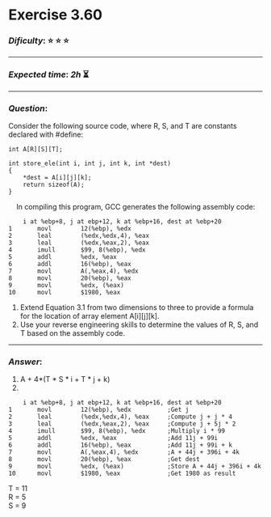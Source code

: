 Exercise 3.60
==============

### ***Dificulty***: :star: :star: :star:

---

### ***Expected time***: ***2h*** :hourglass_flowing_sand:

---

### ***Question***:
Consider the following source code, where R, S, and T are constants declared with #define:  

```
int A[R][S][T];

int store_ele(int i, int j, int k, int *dest)
{
	*dest = A[i][j][k];
	return sizeof(A);
}
```
 
&nbsp;&nbsp;&nbsp;&nbsp;In compiling this program, GCC generates the following assembly code:  

```
	i at %ebp+8, j at ebp+12, k at %ebp+16, dest at %ebp+20
1		movl		12(%ebp), %edx
2		leal		(%edx,%edx,4), %eax
3		leal		(%edx,%eax,2), %eax
4		imull		$99, 8(%ebp), %edx
5		addl		%edx, %eax
6		addl		16(%ebp), %eax
7		movl		A(,%eax,4), %edx
8		movl		20(%ebp), %eax
9		movl		%edx, (%eax)
10		movl		$1980, %eax
```  

1. Extend Equation 3.1 from two dimensions to three to provide a formula for the location of array element A[i][j][k].
2. Use your reverse engineering skills to determine the values of R, S, and T based on the assembly code.  

---

### ***Answer***:  

1. A + 4*(T * S * i + T * j + k)  
2. 

```
	i at %ebp+8, j at ebp+12, k at %ebp+16, dest at %ebp+20
1		movl		12(%ebp), %edx			;Get j
2		leal		(%edx,%edx,4), %eax		;Compute j + j * 4
3		leal		(%edx,%eax,2), %eax		;Compute j + 5j * 2 
4		imull		$99, 8(%ebp), %edx		;Multiply i * 99
5		addl		%edx, %eax				;Add 11j + 99i
6		addl		16(%ebp), %eax			;Add 11j + 99i + k
7		movl		A(,%eax,4), %edx		;A + 44j + 396i + 4k
8		movl		20(%ebp), %eax			;Get dest
9		movl		%edx, (%eax)			;Store A + 44j + 396i + 4k
10		movl		$1980, %eax				;Get 1980 as result
```  

T = 11  
R = 5  
S = 9